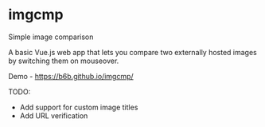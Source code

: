 # imgcmp
Simple image comparison

A basic Vue.js web app that lets you compare two externally hosted images by switching them on mouseover.

Demo - https://b6b.github.io/imgcmp/

TODO:

* Add support for custom image titles
* Add URL verification